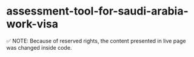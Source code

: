 # assessment-tool-for-saudi-arabia-work-visa

✅ NOTE: Because of reserved rights, the content presented in live page was changed inside code.
